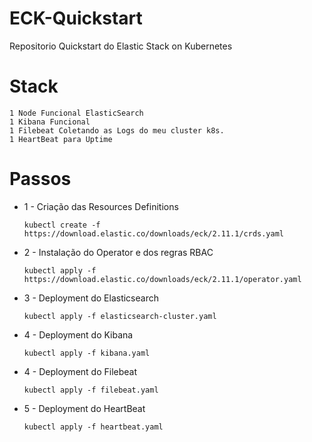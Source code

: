 # ECK-Quickstart
Repositorio Quickstart do Elastic Stack on Kubernetes


# Stack
    1 Node Funcional ElasticSearch
    1 Kibana Funcional
    1 Filebeat Coletando as Logs do meu cluster k8s.
    1 HeartBeat para Uptime

# Passos

- 1 - Criação das Resources Definitions

    ```
    kubectl create -f https://download.elastic.co/downloads/eck/2.11.1/crds.yaml

    ```

- 2 - Instalação do Operator e dos regras RBAC

    ```
    kubectl apply -f https://download.elastic.co/downloads/eck/2.11.1/operator.yaml

    ```

- 3 - Deployment do Elasticsearch

    ```
    kubectl apply -f elasticsearch-cluster.yaml
    ```

- 4 - Deployment do Kibana

    ```
    kubectl apply -f kibana.yaml
    ```


- 4 - Deployment do Filebeat

    ```
    kubectl apply -f filebeat.yaml
    ```

- 5 - Deployment do HeartBeat

    ```
    kubectl apply -f heartbeat.yaml
    ```
